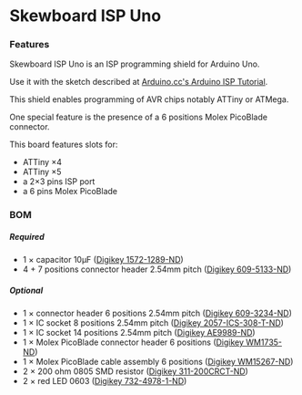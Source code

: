 # Skewboard ISP Uno

### Features
Skewboard ISP Uno is an ISP programming shield for Arduino Uno. 

Use it with the sketch described at [Arduino.cc's Arduino ISP Tutorial](https://www.arduino.cc/en/Tutorial/ArduinoISP#toc5). 

This shield enables programming of AVR chips notably ATTiny or ATMega.

One special feature is the presence of a 6 positions Molex PicoBlade connector.

This board features slots for:

* ATTiny ×4
* ATTiny ×5
* a 2×3 pins ISP port
* a 6 pins Molex PicoBlade

### BOM

##### Required 

* 1 × capacitor 10µF ([Digikey 1572-1289-ND](https://www.digikey.com/products/en?keywords=1572-1289-ND))
* 4 + 7 positions connector header 2.54mm pitch ([Digikey 609-5133-ND](https://www.digikey.com/products/en?keywords=609-5133-ND))

##### Optional 
* 1 × connector header 6 positions 2.54mm pitch ([Digikey 609-3234-ND](https://www.digikey.com/products/en?keywords=609-3234-ND))
* 1 × IC socket 8 positions 2.54mm pitch ([Digikey 2057-ICS-308-T-ND](https://www.digikey.com/products/en?keywords=2057-ICS-308-T-ND))
* 1 × IC socket 14 positions 2.54mm pitch ([Digikey AE9989-ND](https://www.digikey.com/products/en?keywords=AE9989-ND))
* 1 × Molex PicoBlade connector header 6 positions ([Digikey WM1735-ND](https://www.digikey.com/products/en?keywords=WM1735-ND))
* 1 × Molex PicoBlade cable assembly 6 positions ([Digikey WM15267-ND](https://www.digikey.com/products/en?keywords=WM15267-ND))
* 2 × 200 ohm 0805 SMD resistor ([Digikey 311-200CRCT-ND](https://www.digikey.com/products/en?keywords=311-200CRCT-ND))
* 2 × red LED 0603 ([Digikey 732-4978-1-ND](https://www.digikey.com/products/en?keywords=732-4978-1-ND))
